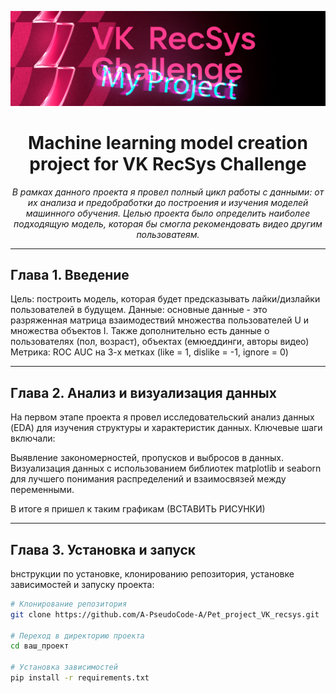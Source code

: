 <!-- Место для картинки -->
<p align="center">
  <img src="additional_files/avatar_for_project.jpg" alt="Логотип проекта" width="1000">
</p>

<!-- Название проекта -->
<h1 align="center">Machine learning model creation project for VK RecSys Challenge</h1>

<!-- Описание проекта -->
<p align="center"><i>В рамках данного проекта я провел полный цикл работы с данными: от их анализа и предобработки до построения и изучения моделей машинного обучения. Целью проекта было определить наиболее подходящую модель, которая бы смогла рекомендовать видео другим пользоватеям. </i></p>

---

## Глава 1. Введение
Цель: построить модель, которая будет предсказывать лайки/дизлайки пользователей в будущем. 
Данные: основные данные - это разряженная матрица взаимодествий множества пользователей U и множества объектов I. Также дополнительно есть данные о пользователях (пол, возраст), объектах (емюеддинги, авторы видео)
Метрика: ROC AUC на 3-х метках (like = 1, dislike = -1, ignore = 0)

---

## Глава 2. Анализ и визуализация данных
На первом этапе проекта я провел исследовательский анализ данных (EDA) для изучения структуры и характеристик данных. Ключевые шаги включали:

Выявление закономерностей, пропусков и выбросов в данных.
Визуализация данных с использованием библиотек matplotlib и seaborn для лучшего понимания распределений и взаимосвязей между переменными.

В итоге я пришел к таким графикам (ВСТАВИТЬ РИСУНКИ)

---

## Глава 3. Установка и запуск
bнструкции по установке, клонированию репозитория, установке зависимостей и запуску проекта:

```bash
# Клонирование репозитория
git clone https://github.com/A-PseudoCode-A/Pet_project_VK_recsys.git

# Переход в директорию проекта
cd ваш_проект

# Установка зависимостей
pip install -r requirements.txt